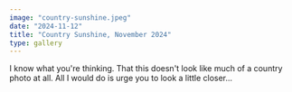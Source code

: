 ```yaml
---
image: "country-sunshine.jpeg"
date: "2024-11-12"
title: "Country Sunshine, November 2024"
type: gallery
---
```


I know what you're thinking. That this doesn't look like much of a country photo at all. All I would do is urge you to look a little closer...

